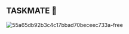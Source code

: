 ## TASKMATE 👋

![55a65db92b3c4c17bbad70beceec733a-free](https://github.com/user-attachments/assets/e18c4071-c9b7-4c56-8a18-2e3eac329517)

